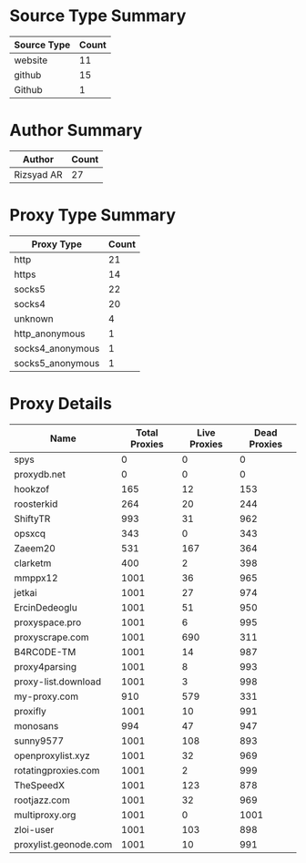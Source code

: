 # Source Type Summary

| Source Type | Count |
|-------------|-------|
| website | 11 |
| github | 15 |
| Github | 1 |


# Author Summary

| Author | Count |
|--------|-------|
| Rizsyad AR | 27 |


# Proxy Type Summary

| Proxy Type | Count |
|------------|-------|
| http | 21 |
| https | 14 |
| socks5 | 22 |
| socks4 | 20 |
| unknown | 4 |
| http_anonymous | 1 |
| socks4_anonymous | 1 |
| socks5_anonymous | 1 |


# Proxy Details

| Name | Total Proxies | Live Proxies | Dead Proxies |
|------|---------------|--------------|---------------|
| spys | 0 | 0 | 0 |
| proxydb.net | 0 | 0 | 0 |
| hookzof | 165 | 12 | 153 |
| roosterkid | 264 | 20 | 244 |
| ShiftyTR | 993 | 31 | 962 |
| opsxcq | 343 | 0 | 343 |
| Zaeem20 | 531 | 167 | 364 |
| clarketm | 400 | 2 | 398 |
| mmppx12 | 1001 | 36 | 965 |
| jetkai | 1001 | 27 | 974 |
| ErcinDedeoglu | 1001 | 51 | 950 |
| proxyspace.pro | 1001 | 6 | 995 |
| proxyscrape.com | 1001 | 690 | 311 |
| B4RC0DE-TM | 1001 | 14 | 987 |
| proxy4parsing | 1001 | 8 | 993 |
| proxy-list.download | 1001 | 3 | 998 |
| my-proxy.com | 910 | 579 | 331 |
| proxifly | 1001 | 10 | 991 |
| monosans | 994 | 47 | 947 |
| sunny9577 | 1001 | 108 | 893 |
| openproxylist.xyz | 1001 | 32 | 969 |
| rotatingproxies.com | 1001 | 2 | 999 |
| TheSpeedX | 1001 | 123 | 878 |
| rootjazz.com | 1001 | 32 | 969 |
| multiproxy.org | 1001 | 0 | 1001 |
| zloi-user | 1001 | 103 | 898 |
| proxylist.geonode.com | 1001 | 10 | 991 |
